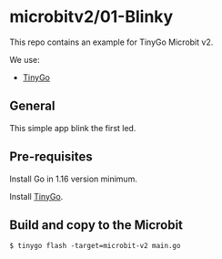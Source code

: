 # microbitv2/01-Blinky

This repo contains an example for TinyGo Microbit v2.

We use:
* [TinyGo](https://tinygo.org/)

## General

This simple app blink the first led.

## Pre-requisites

Install Go in 1.16 version minimum.

Install [TinyGo](https://tinygo.org/getting-started/install/).


## Build and copy to the Microbit

```
$ tinygo flash -target=microbit-v2 main.go
```

